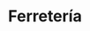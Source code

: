 ---
title: "Ferretería"
url: /ciudad-autonoma-de-buenos-aires/ferreteria-avenida-eva-peron/
shop: Eisenwaren
---